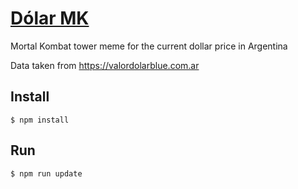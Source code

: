 # [Dólar MK](https://mkdolar.blue/)

Mortal Kombat tower meme for the current dollar price in Argentina

Data taken from https://valordolarblue.com.ar

## Install

```
$ npm install
```

## Run

```
$ npm run update
```